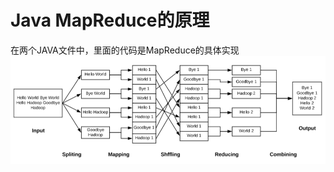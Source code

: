# Java MapReduce的原理
在两个JAVA文件中，里面的代码是MapReduce的具体实现
![](https://github.com/FinlayHere/Hadoop-Spark/blob/master/mapReduce/1.png)
